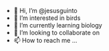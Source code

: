 - 👋 Hi, I’m @jesusguinto
- 👀 I’m interested in birds
- 🌱 I’m currently learning biology
- 💞️ I’m looking to collaborate on
- 📫 How to reach me ...

<!---
jesusguinto/jesusguinto is a ✨ special ✨ repository because its `README.md` (this file) appears on your GitHub profile.
You can click the Preview link to take a look at your changes.
--->
